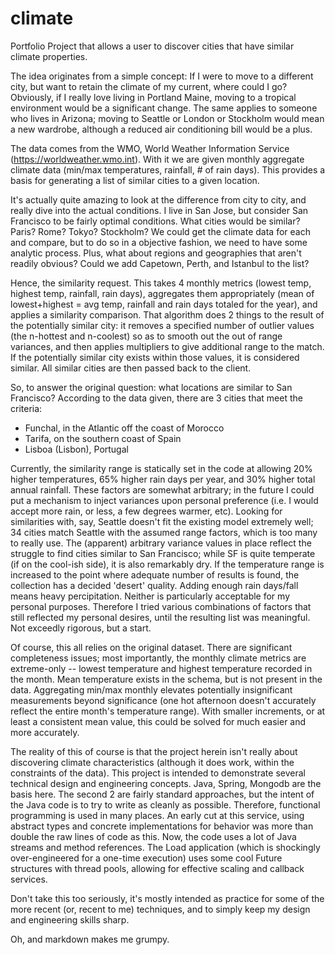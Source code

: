 # climate
Portfolio Project that allows a user to discover cities that have similar climate properties.

The idea originates from a simple concept: If I were to move to a different city, but want to retain the climate of my current, where could I go? Obviously, if I really love living in Portland Maine, moving to a tropical environment would be a significant change. The same applies to someone who lives in Arizona; moving to Seattle or London or Stockholm would mean a new wardrobe, although a reduced air conditioning bill would be a plus.

The data comes from the WMO, World Weather Information Service (https://worldweather.wmo.int). With it we are given monthly aggregate climate data (min/max temperatures, rainfall, # of rain days). This provides a basis for generating a list of similar cities to a given location.

It's actually quite amazing to look at the difference from city to city, and really dive into the actual conditions. I live in San Jose, but consider San Francisco to be fairly optimal conditions. What cities would be similar? Paris? Rome? Tokyo? Stockholm? We could get the climate data for each and compare, but to do so in a objective fashion, we need to have some analytic process. Plus, what about regions and geographies that aren't readily obvious? Could we add Capetown, Perth, and Istanbul to the list?

Hence, the similarity request. This takes 4 monthly metrics (lowest temp, highest temp, rainfall, rain days), aggregates them appropriately (mean of lowest+highest = avg temp, rainfall and rain days totaled for the year), and applies a similarity comparison. That algorithm does 2 things to the result of the potentially similar city: it removes a specified number of outlier values (the n-hottest and n-coolest) so as to smooth out the out of range variances, and then applies multipliers to give additional range to the match. If the potentially similar city exists within those values, it is considered similar. All similar cities are then passed back to the client.

So, to answer the original question: what locations are similar to San Francisco? According to the data given, there are 3 cities that meet the criteria:
* Funchal, in the Atlantic off the coast of Morocco
* Tarifa, on the southern coast of Spain
* Lisboa (Lisbon), Portugal

Currently, the similarity range is statically set in the code at allowing 20% higher temperatures, 65% higher rain days per year, and 30% higher total annual rainfall. These factors are somewhat arbitrary; in the future I could put a mechanism to inject variances upon personal preference (i.e. I would accept more rain, or less, a few degrees warmer, etc). Looking for similarities with, say, Seattle doesn't fit the existing model extremely well; 34 cities match Seattle with the assumed range factors, which is too many to really use. The (apparent) arbitrary variance values in place reflect the struggle to find cities similar to San Francisco; while SF is quite temperate (if on the cool-ish side), it is also remarkably dry. If the temperature range is increased to the point where adequate number of results is found, the collection has a decided 'desert' quality. Adding enough rain days/fall means heavy percipitation. Neither is particularly acceptable for my personal purposes. Therefore I tried various combinations of factors that still reflected my personal desires, until the resulting list was meaningful. Not exceedly rigorous, but a start.

Of course, this all relies on the original dataset. There are significant completeness issues; most importantly, the monthly climate metrics are extreme-only -- lowest temperature and highest temperature recorded in the month. Mean temperature exists in the schema, but is not present in the data. Aggregating min/max monthly elevates potentially insignificant measurements beyond significance (one hot afternoon doesn't accurately reflect the entire month's temperature range). With smaller increments, or at least a consistent mean value, this could be solved for much easier and more accurately.

The reality of this of course is that the project herein isn't really about discovering climate characteristics (although it does work, within the constraints of the data). This project is intended to demonstrate several technical design and engineering concepts. Java, Spring, Mongodb are the basis here. The second 2 are fairly standard approaches, but the intent of the Java code is to try to write as cleanly as possible. Therefore, functional programming is used in many places. An early cut at this service, using abstract types and concrete implementations for behavior was more than double the raw lines of code as this. Now, the code uses a lot of Java streams and method references. The Load application (which is shockingly over-engineered for a one-time execution) uses some cool Future structures with thread pools, allowing for effective scaling and callback services.

Don't take this too seriously, it's mostly intended as practice for some of the more recent (or, recent to me) techniques, and to simply keep my design and engineering skills sharp.

Oh, and markdown makes me grumpy.
